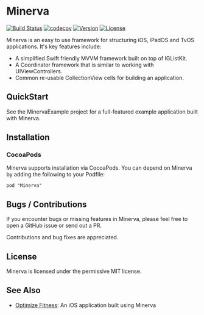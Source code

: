# Minerva

[![Build Status](https://travis-ci.org/OptimizeFitness/Minerva.svg?branch=master)](https://travis-ci.org/OptimizeFitness/Minerva)
[![codecov](https://codecov.io/gh/OptimizeFitness/Minerva/branch/master/graph/badge.svg)](https://codecov.io/gh/OptimizeFitness/Minerva)
[![Version](https://img.shields.io/cocoapods/v/Minerva.svg?style=flat)](http://cocoapods.org/pods/Minerva)
[![License](https://img.shields.io/cocoapods/l/Minerva.svg?style=flat)](http://cocoapods.org/pods/Minerva)

Minerva is an easy to use framework for structuring iOS, iPadOS and TvOS applications. It's key features include:

* A simplified Swift friendly MVVM framework built on top of IGListKit.
* A Coordinator framework that is similar to working with UIViewControllers.
* Common re-usable CollectionView cells for building an application.

## QuickStart

See the MinervaExample project for a full-featured example application built with Minerva.

## Installation

### CocoaPods

Minerva supports installation via CocoaPods. You can depend on Minerva by adding the following to your Podfile:

```
pod "Minerva"
```

## Bugs / Contributions

If you encounter bugs or missing features in Minerva, please feel free to open a GitHub issue or send out a PR.

Contributions and bug fixes are appreciated.

## License

Minerva is licensed under the permissive MIT license.

## See Also

* [Optimize Fitness](https://optimize.fitness/): An iOS application built using Minerva
